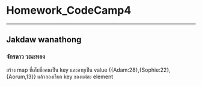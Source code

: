 # Homework_CodeCamp4 
--- 
## Jakdaw wanathong  
### จักรดาว วณะทอง  

สร้าง map ที่เก็บชื่อคนเป็น key และอายุเป็น value {{Adam:28},{Sophie:22},{Aorum,13}} แล้วลองเรียก key ของแต่ละ element
